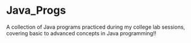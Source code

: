 # Java_Progs
A collection of Java programs practiced during my college lab sessions, covering basic to advanced concepts in Java programming!!

